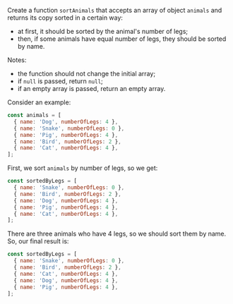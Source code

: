 Create a function `sortAnimals` that accepts an array of object `animals` and returns
its copy sorted in a certain way:

- at first, it should be sorted by the animal's number of legs;
- then, if some animals have equal number of legs, they should be sorted by name.

Notes:

- the function should not change the initial array;
- if `null` is passed, return `null`;
- if an empty array is passed, return an empty array.

Consider an example:

```javascript
const animals = [
  { name: 'Dog', numberOfLegs: 4 },
  { name: 'Snake', numberOfLegs: 0 },
  { name: 'Pig', numberOfLegs: 4 },
  { name: 'Bird', numberOfLegs: 2 },
  { name: 'Cat', numberOfLegs: 4 },
];
```

First, we sort `animals` by number of legs, so we get:

```javascript
const sortedByLegs = [
  { name: 'Snake', numberOfLegs: 0 },
  { name: 'Bird', numberOfLegs: 2 },
  { name: 'Dog', numberOfLegs: 4 },
  { name: 'Pig', numberOfLegs: 4 },
  { name: 'Cat', numberOfLegs: 4 },
];
```

There are three animals who have 4 legs, so we should sort them by name. So, our
final result is:

```javascript
const sortedByLegs = [
  { name: 'Snake', numberOfLegs: 0 },
  { name: 'Bird', numberOfLegs: 2 },
  { name: 'Cat', numberOfLegs: 4 },
  { name: 'Dog', numberOfLegs: 4 },
  { name: 'Pig', numberOfLegs: 4 },
];
```
